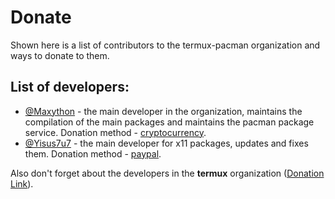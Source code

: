 # Donate
Shown here is a list of contributors to the termux-pacman organization and ways to donate to them.

## List of developers:
 - [@Maxython](https://github.com/Maxython) - the main developer in the organization, maintains the compilation of the main packages and maintains the pacman package service. Donation method - [cryptocurrency](https://maxython.pw).
 - [@Yisus7u7](https://github.com/Yisus7u7) - the main developer for x11 packages, updates and fixes them. Donation method - [paypal](https://paypal.me/JesusChapman).

Also don't forget about the developers in the **termux** organization ([Donation Link](https://termux.dev/donate)).
